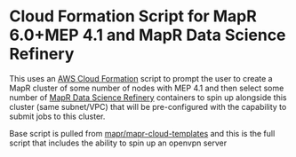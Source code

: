 # Cloud Formation Script for MapR 6.0+MEP 4.1 and MapR Data Science Refinery

This uses an [AWS Cloud Formation](https://aws.amazon.com/cloudformation/) script to prompt the user to create a MapR cluster of some number of nodes with MEP 4.1 and then select some number of [MapR Data Science Refinery](https://mapr.com/products/data-science-refinery/) containers to spin up alongside this cluster (same subnet/VPC) that will be pre-configured with the capability to submit jobs to this cluster.

Base script is pulled from [mapr/mapr-cloud-templates](https://github.com/mapr/mapr-cloud-templates) and this is the full script that includes the ability to spin up an openvpn server 
